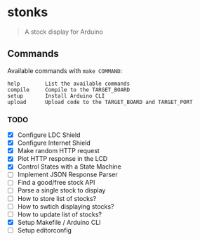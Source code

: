 # stonks
> A stock display for Arduino

## Commands

Available commands with `make COMMAND`:

```
help        List the available commands
compile     Compile to the TARGET_BOARD
setup       Install Arduino CLI
upload      Upload code to the TARGET_BOARD and TARGET_PORT
```

### TODO

* [x] Configure LDC Shield
* [x] Configure Internet Shield
* [x] Make random HTTP request
* [x] Plot HTTP response in the LCD
* [x] Control States with a State Machine
* [ ] Implement JSON Response Parser
* [ ] Find a good/free stock API
* [ ] Parse a single stock to display
* [ ] How to store list of stocks?
* [ ] How to swtich displaying stocks?
* [ ] How to update list of stocks?
* [x] Setup Makefile / Arduino CLI
* [ ] Setup editorconfig
